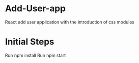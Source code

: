 # Add-User-app
React add user application with the introduction of css modules

# Initial Steps
Run npm install
Run npm start
